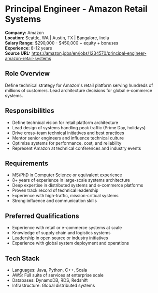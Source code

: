 # Principal Engineer - Amazon Retail Systems

**Company:** Amazon  
**Location:** Seattle, WA | Austin, TX | Bangalore, India  
**Salary Range:** $290,000 - $450,000 + equity + bonuses  
**Experience:** 8-12 years  
**Source URL:** https://amazon.jobs/en/jobs/1234570/principal-engineer-amazon-retail-systems

## Role Overview
Define technical strategy for Amazon's retail platform serving hundreds of millions of customers. Lead architecture decisions for global e-commerce systems.

## Responsibilities
- Define technical vision for retail platform architecture
- Lead design of systems handling peak traffic (Prime Day, holidays)
- Drive cross-team technical initiatives and best practices
- Mentor senior engineers and influence technical culture
- Optimize systems for performance, cost, and reliability
- Represent Amazon at technical conferences and industry events

## Requirements
- MS/PhD in Computer Science or equivalent experience
- 8+ years of experience in large-scale systems architecture
- Deep expertise in distributed systems and e-commerce platforms
- Proven track record of technical leadership
- Experience with high-traffic, mission-critical systems
- Strong influence and communication skills

## Preferred Qualifications
- Experience with retail or e-commerce systems at scale
- Knowledge of supply chain and logistics systems
- Leadership in open source or industry initiatives
- Experience with global system deployment and operations

## Tech Stack
- Languages: Java, Python, C++, Scala
- AWS: Full suite of services at enterprise scale
- Databases: DynamoDB, RDS, Redshift
- Infrastructure: Global distributed systems
